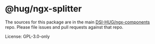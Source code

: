 # @hug/ngx-splitter

The sources for this package are in the main [DSI-HUG/ngx-components](https://github.com/dsi-hug/ngx-components) repo. Please file issues and pull requests against that repo.

License: GPL-3.0-only
